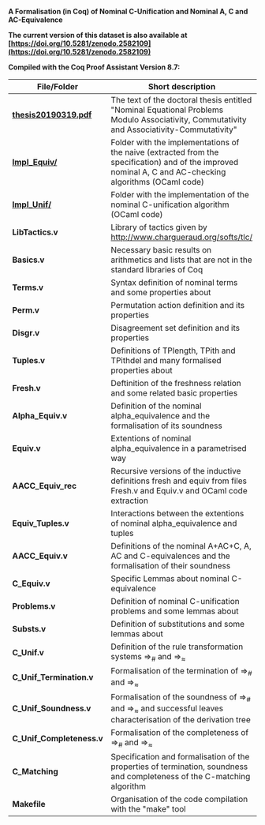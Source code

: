 **A Formalisation (in Coq) of Nominal C-Unification and Nominal A, C and AC-Equivalence**

**The current version of this dataset is also available at [https://doi.org/10.5281/zenodo.2582109](https://doi.org/10.5281/zenodo.2582109)**

**Compiled with the Coq Proof Assistant Version 8.7:**

**File/Folder** | Short description
------------ | -------------
**[thesis20190319.pdf](https://doi.org/10.13140/RG.2.2.17014.14404)** | The text of the doctoral thesis entitled "Nominal Equational Problems Modulo Associativity, Commutativity and Associativity-Commutativity"
**[Impl_Equiv/](https://github.com/wtonribeiro/nominal-ac/tree/master/Impl-Equiv)** | Folder with the implementations of the naive (extracted from the specification) and of the improved nominal A, C and AC-checking algorithms (OCaml code)
**[Impl_Unif/](https://github.com/wtonribeiro/nominal-ac/tree/master/Impl-Unif)** | Folder with the implementation of the nominal C-unification algorithm (OCaml code)
**LibTactics.v**    | Library of tactics given by http://www.chargueraud.org/softs/tlc/
**Basics.v**        | Necessary basic results on arithmetics and lists that are not in the standard libraries of Coq
**Terms.v**         | Syntax definition of nominal terms and some properties about
**Perm.v**          | Permutation action definition and its properties
**Disgr.v**         | Disagreement set definition and its properties
**Tuples.v**        | Definitions of TPlength, TPith and TPithdel and many formalised properties about
**Fresh.v**         | Deftinition of the freshness relation and some related basic properties
**Alpha_Equiv.v**   | Definition of the nominal alpha_equivalence and the formalisation of its soundness
**Equiv.v**         | Extentions of nominal alpha_equivalence in a parametrised way
**AACC_Equiv_rec**  | Recursive versions of the inductive definitions fresh and equiv from files Fresh.v and Equiv.v and OCaml code extraction
**Equiv_Tuples.v**  | Interactions between the extentions of nominal alpha_equivalence and tuples
**AACC_Equiv.v**    | Definitions of the nominal A+AC+C, A, AC and C-equivalences and the formalisation of their soundness
**C_Equiv.v**       | Specific Lemmas about nominal C-equivalence
**Problems.v**      | Definition of nominal C-unification problems and some lemmas about
**Substs.v**        | Definition of substitutions and some lemmas about
**C_Unif.v**        | Definition of the rule transformation systems $\Rightarrow_{\#}$ and $\Rightarrow_{\approx}$
**C_Unif_Termination.v**   | Formalisation of the termination of  $\Rightarrow_{\#}$ and $\Rightarrow_{\approx}$
**C_Unif_Soundness.v**     | Formalisation of the soundness of $\Rightarrow_{\#}$ and $\Rightarrow_{\approx}$ and successful leaves characterisation of the derivation tree
**C_Unif_Completeness.v**  | Formalisation of the completeness of  $\Rightarrow_{\#}$ and $\Rightarrow_{\approx}$
**C_Matching**      | Specification and formalisation of the properties of termination, soundness and completeness of the C-matching algorithm
**Makefile**        | Organisation of the code compilation with the "make" tool
















